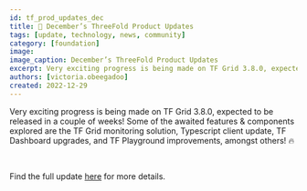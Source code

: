 ```yaml
---
id: tf_prod_updates_dec
title: 📣 December’s ThreeFold Product Updates
tags: [update, technology, news, community]
category: [foundation]
image: 
image_caption: December’s ThreeFold Product Updates
excerpt: Very exciting progress is being made on TF Grid 3.8.0, expected to be released in a couple of weeks!
authors: [victoria.obeegadoo]
created: 2022-12-29
---
```


Very exciting progress is being made on TF Grid 3.8.0, expected to be released in a couple of weeks! Some of the awaited features & components explored are the TF Grid monitoring solution, Typescript client update, TF Dashboard upgrades, and TF Playground improvements, amongst others! 🔥  

<br/>

Find the full update [here](https://forum.threefold.io/t/tf-product-updates-december-2022-tfgrid-v3-8-0-updates/3654) for more details.